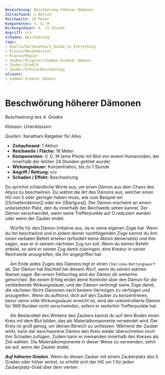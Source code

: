 ```yaml
---
Bezeichnung: Beschwörung höherer Dämonen
Zeitaufwand: 1 Aktion
Reichweite: 18 Meter
Komponenten: V, G, M
Wirkungsdauer: K, <1 Stunde
Angriff: n/v
Schaden: Beschwörung
tags:
- Quelle/5e/Xanathars_Guide_to_Everything
- Klasse/Hexenmeister
- Klasse/Magier
- Zauber/Original/Summon_Greater_Demons
- Zauber/Grad/4
- Zauber/Schule/Beschwörung
aliases: 
- Summon Greater Demons
---
```

# Beschwörung höherer Dämonen
_Beschwörung des 4. Grades_

_Klassen:_ 
_Unterklassen:_

_Quellen:_ Xanathars Ratgeber für Alles
 
- **Zeitaufwand:** 1 Aktion
- **Reichweite / Fläche:** 18 Meter
- **Komponenten:** V, G, M (eine Phiole mit Blut von einem Humanoiden, der innerhalb der letzten 24 Stunden getötet wurde)
- **Wirkungsdauer:** Konzentration, bis zu 1 Stunde
- **Angriff / Rettung:** n/v
- **Schaden / Effekt:**  Beschwörung

Du sprichst schändliche Worte aus, um einen Dämon aus dem Chaos des Abyss zu beschwören. Du wählst die Art des Dämons aus, welcher einen HG von 5 oder geringer haben muss, wie zum Beispiel ein [[Schattendämon]] oder ein [[Barlgura]]. Der Dämon erscheint an einem unbesetzten Platz, den du innerhalb der Reichweite sehen kannst. Der Dämon verschwindet, wenn seine Trefferpunkte auf O reduziert werden oder wenn der Zauber endet.

$\quad$Würfle für den Dämon Initiative aus, da er seine eigenen Züge hat. Wenn du ihn beschwörst und in jedem deiner nachfolgenden Züge kannst du ihm einen verbalen Befehl erteilen (erfordert keine Aktion deinerseits) und ihm sagen, was er in seinem nächsten Zug tun soll. Wenn du keinen Befehl erteilst, so wird er seinen Zug damit zubringen, eine Kreatur in seiner Reichweite anzugreifen, die ihn angegriffen hat.

$\quad$Am Ende jedes Zuges des Dämons legt er einen `Charisma-Rettungswurf` ab. Der Dämon hat Nachteil bei diesem Wurf, wenn du seinen wahren Namen sagst. Bei einem Fehlschlag wird der Dämon dir weiterhin gehorchen. Bei einem Erfolg endet deine Kontrolle über den Dämon für die verbleibende Wirkungsdauer, und der Dämon verbringt seine Züge damit, die nächsten Nicht-Dämonen nach bestem Vermögen zu verfolgen und anzugreifen. Wenn du aufhörst, dich auf den Zauber zu konzentrieren, bevor seine volle Wirkungsdauer erreicht ist, wird der unkontrollierte Dämon für 1W6 Runden nicht verschwinden, sofern er weiterhin Trefferpunkte hat.

$\quad$Als Bestandteil des Wirkens des Zaubers kannst du auf dem Boden einen Kreis mit dem Blut bilden, das als Materialkomponente verwendet wird. Der Kreis ist groß genug, um deinen Bereich zu umfassen. Während der Zauber wirkt, kann der beschworene Dämon den Kreis weder überschreiten noch ihm Schaden zufügen. Zudem kann er niemanden innerhalb des Kreises als Ziel wählen. Die Materialkomponente in dieser Weise zu verwenden, zehrt sie auf, wenn der Zauber endet.

**_Auf höheren Graden._** Wenn du diesen Zauber mit einem Zauberplatz des 5. Grades oder höher wirkst, so erhöht sich der HG um 1 für jeden Zauberplatz-Grad über dem vierten.